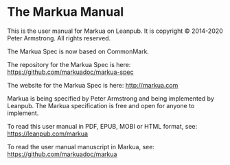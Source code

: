 # The Markua Manual

This is the user manual for Markua on Leanpub. It is copyright © 2014-2020 Peter Armstrong. All rights reserved.

The Markua Spec is now based on CommonMark.

The repository for the Markua Spec is here:
https://github.com/markuadoc/markua-spec

The website for the Markua Spec is here:
http://markua.com

Markua is being specified by Peter Armstrong and being implemented by Leanpub. The Markua specification is free and open for anyone to implement.

To read this user manual in PDF, EPUB, MOBI or HTML format, see:
https://leanpub.com/markua

To read the user manual manuscript in Markua, see:
https://github.com/markuadoc/markua
